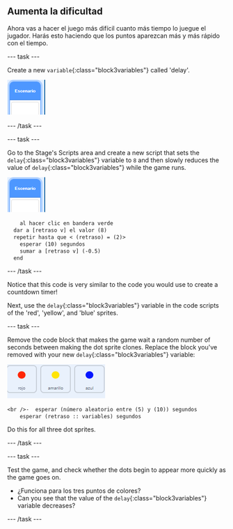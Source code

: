 ## Aumenta la dificultad

Ahora vas a hacer el juego más difícil cuanto más tiempo lo juegue el jugador. Harás esto haciendo que los puntos aparezcan más y más rápido con el tiempo.

\--- task \---

Create a new `variable`{:class="block3variables"} called 'delay'.

![Stage sprite](images/stage-sprite.png)

\--- /task \---

\--- task \---

Go to the Stage's Scripts area and create a new script that sets the `delay`{:class="block3variables"} variable to `8` and then slowly reduces the value of `delay`{:class="block3variables"} while the game runs.

![Stage sprite](images/stage-sprite.png)

```blocks3
    al hacer clic en bandera verde
  dar a [retraso v] el valor (8)
  repetir hasta que < (retraso) = (2)>
    esperar (10) segundos
    sumar a [retraso v] (-0.5)
  end
```

\--- /task \---

Notice that this code is very similar to the code you would use to create a countdown timer!

Next, use the `delay`{:class="block3variables"} variable in the code scripts of the 'red', 'yellow', and 'blue' sprites.

\--- task \---

Remove the code block that makes the game wait a random number of seconds between making the dot sprite clones. Replace the block you've removed with your new `delay`{:class="block3variables"} variable:

![screenshot](images/all-dots.png)

```blocks3
<br />-  esperar (número aleatorio entre (5) y (10)) segundos
    esperar (retraso :: variables) segundos
```

Do this for all three dot sprites.

\--- /task \---

\--- task \---

Test the game, and check whether the dots begin to appear more quickly as the game goes on.

+ ¿Funciona para los tres puntos de colores?
+ Can you see that the value of the `delay`{:class="block3variables"} variable decreases?

\--- /task \---